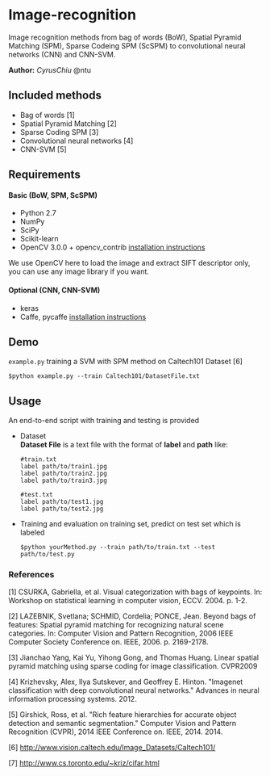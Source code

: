 # Image-recognition
Image recognition methods from bag of words (BoW), Spatial Pyramid Matching (SPM), Sparse Codeing SPM (ScSPM) to convolutional neural networks (CNN) and CNN-SVM.

**Author:** *CyrusChiu* @ntu

## Included methods
-   Bag of words [1]
-   Spatial Pyramid Matching [2]
-   Sparse Coding SPM [3]
-   Convolutional neural networks [4]
-   CNN-SVM [5]

## Requirements
#### Basic (BoW, SPM, ScSPM)
-   Python 2.7
-   NumPy
-   SciPy
-   Scikit-learn
-   OpenCV 3.0.0 + opencv_contrib [installation instructions](http://www.pyimagesearch.com/2015/06/22/install-opencv-3-0-and-python-2-7-on-ubuntu/)  

We use OpenCV here to load the image and extract SIFT descriptor only, you can use any image library if you want.
#### Optional (CNN, CNN-SVM)
-   keras
-   Caffe, pycaffe [installation instructions](http://caffe.berkeleyvision.org/installation.html)  

## Demo
`example.py` training a SVM with SPM method on Caltech101 Dataset [6]

```
$python example.py --train Caltech101/DatasetFile.txt
```


## Usage
An end-to-end script with training and testing is provided

- Dataset  
**Dataset File** is a text file with the format of  **label** and **path** like:

  ```
  #train.txt
  label path/to/train1.jpg  
  label path/to/train2.jpg  
  label path/to/train3.jpg  
  ```
  ```
  #test.txt
  label path/to/test1.jpg
  label path/to/test2.jpg
  ```

- Training and evaluation on training set, predict on test set which is labeled 
  
  ```
  $python yourMethod.py --train path/to/train.txt --test path/to/test.py
  ```
  
  
  
### References
[1] CSURKA, Gabriella, et al. Visual categorization with bags of keypoints. In: Workshop on statistical learning in computer vision, ECCV. 2004. p. 1-2.

[2] LAZEBNIK, Svetlana; SCHMID, Cordelia; PONCE, Jean. Beyond bags of features: Spatial pyramid matching for recognizing natural scene categories. In: Computer Vision and Pattern Recognition, 2006 IEEE Computer Society Conference on. IEEE, 2006. p. 2169-2178.

[3] Jianchao Yang, Kai Yu, Yihong Gong, and Thomas Huang. Linear spatial pyramid matching using sparse coding for image classification. CVPR2009

[4] Krizhevsky, Alex, Ilya Sutskever, and Geoffrey E. Hinton. "Imagenet classification with deep convolutional neural networks." Advances in neural information processing systems. 2012.

[5] Girshick, Ross, et al. "Rich feature hierarchies for accurate object detection and semantic segmentation." Computer Vision and Pattern Recognition (CVPR), 2014 IEEE Conference on. IEEE, 2014.
2014.

[6] http://www.vision.caltech.edu/Image_Datasets/Caltech101/

[7] http://www.cs.toronto.edu/~kriz/cifar.html

